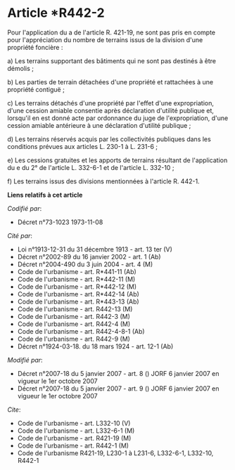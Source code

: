 # Article *R442-2

Pour l'application du a de l'article R. 421-19, ne sont pas pris en compte pour l'appréciation du nombre de terrains issus de
la division d'une propriété foncière :

a) Les terrains supportant des bâtiments qui ne sont pas destinés à être démolis ;

b) Les parties de terrain détachées d'une propriété et rattachées à une propriété contiguë ;

c) Les terrains détachés d'une propriété par l'effet d'une expropriation, d'une cession amiable consentie après déclaration
d'utilité publique et, lorsqu'il en est donné acte par ordonnance du juge de l'expropriation, d'une cession amiable
antérieure à une déclaration d'utilité publique ;

d) Les terrains réservés acquis par les collectivités publiques dans les conditions prévues aux articles L. 230-1 à L.
231-6 ;

e) Les cessions gratuites et les apports de terrains résultant de l'application du e du 2° de l'article L. 332-6-1 et de
l'article L. 332-10 ;

f) Les terrains issus des divisions mentionnées à l'article R. 442-1.

**Liens relatifs à cet article**

_Codifié par_:

  - Décret n°73-1023 1973-11-08

_Cité par_:

  - Loi n°1913-12-31 du 31 décembre 1913 - art. 13 ter (V)
  - Décret n°2002-89 du 16 janvier 2002 - art. 1 (Ab)
  - Décret n°2004-490 du 3 juin 2004 - art. 4 (M)
  - Code de l'urbanisme - art. R*441-11 (Ab)
  - Code de l'urbanisme - art. R*442-11 (M)
  - Code de l'urbanisme - art. R*442-12 (M)
  - Code de l'urbanisme - art. R*442-14 (Ab)
  - Code de l'urbanisme - art. R*443-13 (Ab)
  - Code de l'urbanisme - art. R442-13 (M)
  - Code de l'urbanisme - art. R442-3 (M)
  - Code de l'urbanisme - art. R442-4 (M)
  - Code de l'urbanisme - art. R442-4-8-1 (Ab)
  - Code de l'urbanisme - art. R442-9 (M)
  - Décret n°1924-03-18. du 18 mars 1924 - art. 12-1 (Ab)

_Modifié par_:

  - Décret n°2007-18 du 5 janvier 2007 - art. 8 () JORF 6 janvier 2007 en vigueur le 1er octobre 2007
  - Décret n°2007-18 du 5 janvier 2007 - art. 9 () JORF 6 janvier 2007 en vigueur le 1er octobre 2007

_Cite_:

  - Code de l'urbanisme - art. L332-10 (V)
  - Code de l'urbanisme - art. L332-6-1 (M)
  - Code de l'urbanisme - art. R421-19 (M)
  - Code de l'urbanisme - art. R442-1 (M)
  - Code de l'urbanisme R421-19, L230-1 à L231-6, L332-6-1, L332-10, R442-1

